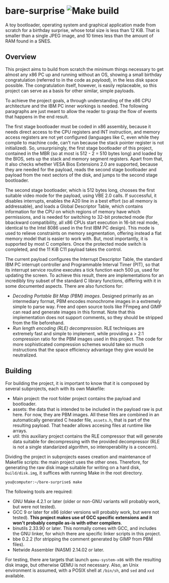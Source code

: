 # bare-surprise ![Make build](https://github.com/AlexTMjugador/bare-surprise/workflows/Make%20build/badge.svg)
A toy bootloader, operating system and graphical application made from scratch for a birthday surprise, whose total size is less than 12 KiB. That is smaller than a single JPEG image, and 10 times less than the amount of RAM found in a SNES.

## Overview
This project aims to build from scratch the minimum things necessary to get almost any x86 PC up and running without an OS, showing a small birthday congratulation (referred to in the code as _payload_), in the less disk space possible. The congratulation itself, however, is easily replaceable, so this project can serve as a basis for other similar, simple payloads.

To achieve the project goals, a through understanding of the x86 CPU architecture and the IBM PC inner workings is needed. The following paragraphs are just meant to allow the reader to grasp the flow of events that happens in the end result.

The first stage bootloader must be coded in x86 assembly, because it needs direct access to the CPU registers and INT instruction, and memory access registers are not yet configured (languages like C, even while they compile to machine code, can't run because the stack pointer register is not initialized). So, unsurprisingly, the first stage bootloader of this project, contained in the MBR (so at most is 512 - 2 = 510 bytes long) and loaded by the BIOS, sets up the stack and memory segment registers. Apart from that, it also checks whether VESA Bios Extensions 2.0 are supported, because they are needed for the payload, reads the second stage bootloader and payload from the next sectors of the disk, and jumps to the second stage bootloader.

The second stage bootloader, which is 512 bytes long, chooses the first suitable video mode for the payload, using VBE 2.0 calls. If successful, it disables interrupts, enables the A20 line in a best effort (so all memory is addressable), and loads a Global Descriptor Table, which contains information for the CPU on which regions of memory have which permissions, and is needed for switching to 32-bit protected mode (for bbackward compatibility, all x86 CPUs start execution in 16-bit real mode, identical to the Intel 8086 used in the first IBM PC design). This mode is used to relieve constraints on memory segmentation, offering instead a flat memory model that is easier to work with. But, most importantly, it is supported by most C compilers. Once the protected mode switch is completed, and the 11 KiB C11 payload takes the control.

The current payload configures the Interrupt Descriptor Table, the standard IBM PC interrupt controller and Programmable Interval Timer (PIT), so that its interrupt service routine executes a tick function each 500 µs, used for updating the screen. To achieve this result, there are implementations for an incredibly tiny subset of the standard C library functions, differing with it in some documented aspects. There are also functions for:

- _Decoding Portable Bit Map (PBM) images_. Designed primarily as an intermediary format, PBM encodes monochrome images in a extremely simple to parse way. Free and open source tools like FFmpeg and GIMP can read and generate images in this format. Note that this implementation does not support comments, so they should be stripped from the file beforehand.
- _Run length encoding (RLE) decompression_. RLE techniques are extremely fast and simple to implement, while providing a > 2:1 compression ratio for the PBM images used in this project. The code for more sophisticated compression schemes would take so much instructions that the space efficiency advantage they give would be neutralized.

## Building

For building the project, it is important to know that it is composed by several subprojects, each with its own Makefile:

- Main project: the root folder project contains the payload and bootloader.
- assets: the data that is intended to be included in the payload raw is put here. For now, they are PBM images. All these files are combined in an automatically generated C header file, `assets.h`, that is part of the resulting payload. That header allows accesing files at runtime like arrays.
- util: this auxiliary project contains the RLE compressor that will generate data suitable for decompressing with the provided decompressor (RLE is not a single standarized algorithm, so interoperability is a concern).

Dividing the project in subprojects eases creation and maintenance of Makefile scripts: the main project uses the other ones. Therefore, for generating the raw disk image suitable for writing on a hard disk, `build/disk.img`, it suffices with running Make in the root directory.

```console
you@computer:~/bare-surprise$ make
```

The following tools are required:
- GNU Make 4.2.1 or later (older or non-GNU variants will probably work, but were not tested).
- GCC 9 or later for x86 (older versions will probably work, but were not tested). **This project makes use of GCC specific extensions and it won't probably compile as-is with other compilers**.
- binutils 2.33.90 or later. This normally comes with GCC, and includes the GNU linker, for which there are specific linker scripts in this project.
- bbe 0.2.2 (for stripping the comment generated by GIMP from PBM files).
- Netwide Assembler (NASM) 2.14.02 or later.

For testing, there are targets that launch `qemu-system-x86` with the resulting disk image, but otherwise QEMU is not necessary. Also, an Unix environment is assumed, with a POSIX shell at `/bin/sh`, and `sed` and `xxd` available.

